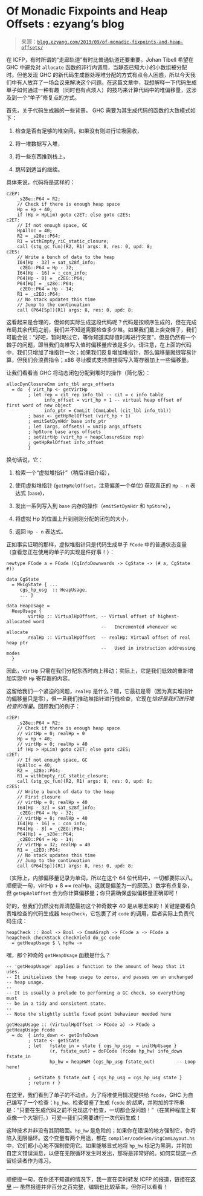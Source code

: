<!--yml

类别：未分类

日期：2024-07-01 18:17:17

-->

# Of Monadic Fixpoints and Heap Offsets : ezyang’s blog

> 来源：[`blog.ezyang.com/2013/09/of-monadic-fixpoints-and-heap-offsets/`](http://blog.ezyang.com/2013/09/of-monadic-fixpoints-and-heap-offsets/)

在 ICFP，有时所谓的“走廊轨道”有时比普通轨道还要重要。Johan Tibell 希望在 GHC 中避免对 `allocate` 函数的非行内调用，当静态已知大小的小数组被分配时。但他发现 GHC 的新代码生成器处理堆分配的方式有点令人困惑，所以今天我们中有人放弃了一场会议来解决这个问题。在这篇文章中，我想解释一下代码生成单子如何通过一种有趣（同时也有点烦人）的技巧来计算代码中的堆偏移量，这涉及到一个“单子”修复点的方式。

首先，关于代码生成器的一些背景。 GHC 需要为其生成代码的函数的大致模式如下：

1.  检查是否有足够的堆空间，如果没有则进行垃圾回收，

1.  将一堆数据写入堆，

1.  将一些东西推到栈上，

1.  跳转到适当的继续。

具体来说，代码将是这样的：

```
c2EP:
    _s28e::P64 = R2;
    // Check if there is enough heap space
    Hp = Hp + 40;
    if (Hp > HpLim) goto c2ET; else goto c2ES;
c2ET:
    // If not enough space, GC
    HpAlloc = 40;
    R2 = _s28e::P64;
    R1 = withEmpty_riC_static_closure;
    call (stg_gc_fun)(R2, R1) args: 8, res: 0, upd: 8;
c2ES:
    // Write a bunch of data to the heap
    I64[Hp - 32] = sat_s28f_info;
    _c2EG::P64 = Hp - 32;
    I64[Hp - 16] = :_con_info;
    P64[Hp - 8] = _c2EG::P64;
    P64[Hp] = _s28e::P64;
    _c2EO::P64 = Hp - 14;
    R1 = _c2EO::P64;
    // No stack updates this time
    // Jump to the continuation
    call (P64[Sp])(R1) args: 8, res: 0, upd: 8;

```

这看起来是合理的，但如何实际生成这段代码呢？代码是按顺序生成的，但在完成布局其余代码之前，我们并不知道需要检查多少堆。如果我们戴上突变帽子，我们可能会说：“好吧，暂时略过它，等你知道实际值时再进行突变”，但是仍然有一个棘手的问题，即当我们向堆写入值时偏移量应该是多少。请注意，在上面的代码中，我们只增加了堆指针一次；如果我们反复增加堆指针，那么偏移量就很容易计算，但我们会浪费指令；x86 寻址模式支持直接将写入寄存器加上一些偏移量。

让我们看看当 GHC 将动态闭包分配到堆时的操作（简化版）：

```
allocDynClosureCmm info_tbl args_offsets
  = do  { virt_hp <- getVirtHp
        ; let rep = cit_rep info_tbl -- cit = c info table
              info_offset = virt_hp + 1 -- virtual heap offset of first word of new object
              info_ptr = CmmLit (CmmLabel (cit_lbl info_tbl))
        ; base <- getHpRelOffset (virt_hp + 1)
        ; emitSetDynHdr base info_ptr
        ; let (args, offsets) = unzip args_offsets
        ; hpStore base args offsets
        ; setVirtHp (virt_hp + heapClosureSize rep)
        ; getHpRelOffset info_offset
        }

```

换句话说，它：

1.  检索一个“虚拟堆指针”（稍后详细介绍），

1.  使用虚拟堆指针 (`getHpRelOffset`，注意偏差一个单位) 获取真正的 `Hp - n` 表达式 (`base`)，

1.  发出一系列写入到 `base` 内存的操作（`emitSetDynHdr` 和 `hpStore`），

1.  将虚拟 Hp 的位置上升到刚刚分配的闭包的大小，

1.  返回 `Hp - n` 表达式。

正如事实证明的那样，虚拟堆指针只是代码生成单子 `FCode` 中的普通状态变量（查看您正在使用的单子的实现是件好事！）：

```
newtype FCode a = FCode (CgInfoDownwards -> CgState -> (# a, CgState #))

data CgState
  = MkCgState { ...
     cgs_hp_usg  :: HeapUsage,
     ... }

data HeapUsage =
  HeapUsage {
        virtHp :: VirtualHpOffset, -- Virtual offset of highest-allocated word
                                   --   Incremented whenever we allocate
        realHp :: VirtualHpOffset  -- realHp: Virtual offset of real heap ptr
                                   --   Used in instruction addressing modes
  }

```

因此，`virtHp` 只需在我们分配东西时向上移动；实际上，它是我们低效的重新增加实现中 `Hp` 寄存器的内容。

这留给我们一个紧迫的问题，`realHp` 是什么？嗯，它最初是零（因为真实堆指针的偏移量只是零），但一旦我们推动堆指针进行栈检查，它现在*恰好是我们进行堆检查的堆量*。回顾我们的例子：

```
c2EP:
    _s28e::P64 = R2;
    // Check if there is enough heap space
    // virtHp = 0; realHp = 0
    Hp = Hp + 40;
    // virtHp = 0; realHp = 40
    if (Hp > HpLim) goto c2ET; else goto c2ES;
c2ET:
    // If not enough space, GC
    HpAlloc = 40;
    R2 = _s28e::P64;
    R1 = withEmpty_riC_static_closure;
    call (stg_gc_fun)(R2, R1) args: 8, res: 0, upd: 8;
c2ES:
    // Write a bunch of data to the heap
    // First closure
    // virtHp = 0; realHp = 40
    I64[Hp - 32] = sat_s28f_info;
    _c2EG::P64 = Hp - 32;
    // virtHp = 8; realHp = 40
    I64[Hp - 16] = :_con_info;
    P64[Hp - 8] = _c2EG::P64;
    P64[Hp] = _s28e::P64;
    _c2EO::P64 = Hp - 14;
    // virtHp = 32; realHp = 40
    R1 = _c2EO::P64;
    // No stack updates this time
    // Jump to the continuation
    call (P64[Sp])(R1) args: 8, res: 0, upd: 8;

```

（实际上，内部偏移量记录为单词，所以在这个 64 位代码中，一切都要除以八。顺便说一句，virtHp + 8 == realHp，这就是偏差为一的原因。）数学有点复杂，但 `getHpRelOffset` 会为你计算偏移量；你只需确保虚拟偏移量正确即可！

好的，但我们仍然没有弄清楚最初这个神奇数字 40 是从哪里来的！关键是要看负责堆检查的代码生成器 `heapCheck`，它包裹了对 `code` 的调用，后者实际上负责代码生成：

```
heapCheck :: Bool -> Bool -> CmmAGraph -> FCode a -> FCode a
heapCheck checkStack checkYield do_gc code
  = getHeapUsage $ \ hpHw ->

```

嘿，那个神奇的 `getHeapUsage` 函数是什么？

```
-- 'getHeapUsage' applies a function to the amount of heap that it uses.
-- It initialises the heap usage to zeros, and passes on an unchanged
-- heap usage.
--
-- It is usually a prelude to performing a GC check, so everything must
-- be in a tidy and consistent state.
--
-- Note the slightly subtle fixed point behaviour needed here

getHeapUsage :: (VirtualHpOffset -> FCode a) -> FCode a
getHeapUsage fcode
  = do  { info_down <- getInfoDown
        ; state <- getState
        ; let   fstate_in = state { cgs_hp_usg  = initHpUsage }
                (r, fstate_out) = doFCode (fcode hp_hw) info_down fstate_in
                hp_hw = heapHWM (cgs_hp_usg fstate_out)        -- Loop here!

        ; setState $ fstate_out { cgs_hp_usg = cgs_hp_usg state }
        ; return r }

```

在这里，我们看到了单子的不动点。为了将堆使用情况提供给 `fcode`，GHC 为自己编写了一个检查：`hp_hw`。检查借鉴了生成 `fcode` 的*结果*，并附加的字符串是：“只要在生成代码之前不兑现这个检查，一切都会没问题！”（在某种程度上有点像一个大银行。）可爱—我们只需要进行一次代码生成！

这种技术并非没有其阴暗面。`hp_hw` 是危险的；如果你在错误的地方强制它，你将陷入无限循环。这个变量有两个用途，都在 `compiler/codeGen/StgCmmLayout.hs` 中，它们都小心地不强制使用它。如果能够显式地将 `hp_hw` 标记为黑洞，并附加自定义错误消息，以便在无限循环发生时发出，那将是非常好的。如何实现这一点留给读者作为练习。

* * *

顺便提一句，在你还不知道的情况下，我一直在实时转发 ICFP 的报道，链接在[这里](http://ezyang.tumblr.com) — 虽然报道并非百分之百完整，编辑也比较草率，但你可以看看！
